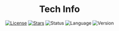 <h1 align="center">Tech Info</h1>

<div align="center">

[![License](https://img.shields.io/github/license/gersonfaneto/TechInfo?style=for-the-badge&logo=appveyor)](https://github.com/gersonfaneto/TechInfo/blob/main/LICENSE)
[![Stars](https://img.shields.io/github/stars/gersonfaneto/TechInfo?style=for-the-badge&logo=appveyor)](https://github.com/gersonfaneto/TechInfo)
![Status](https://img.shields.io/static/v1?label=STATUS&message=DEVELOPMENT+🚧&color=yellow&style=for-the-badge)
![Language](https://img.shields.io/static/v1?label=LANGUAGE&message=Java&color=informational&style=for-the-badge)
![Version](https://img.shields.io/static/v1?label=VERSION&message=1.0&color=success&style=for-the-badge)

</div>
